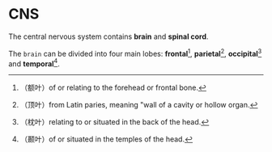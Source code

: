 # CNS

The central nervous system contains **brain** and **spinal cord**.

The `brain` can be divided into four main lobes: **frontal**[^1], **parietal**[^2], **occipital**[^3] and **temporal**[^4].





[^1]: （额叶）of or relating to the forehead or frontal bone.
[^2]: （顶叶）from Latin paries, meaning "wall of a cavity or hollow organ.
[^3]: （枕叶）relating to or situated in the back of the head.
[^4]: （颞叶）of or situated in the temples of the head.
